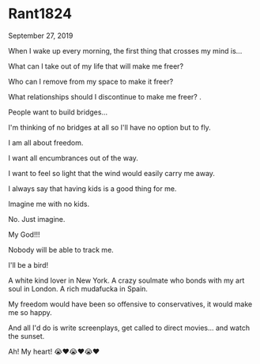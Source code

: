 # Rant1824



September 27, 2019

When I wake up every morning, the first thing that crosses my mind is...

What can I take out of my life that will make me freer?

Who can I remove from my space to make it freer?

What relationships should I discontinue to make me freer?
.

People want to build bridges...

I'm thinking of no bridges at all so I'll have no option but to fly. 

I am all about freedom. 

I want all encumbrances out of the way. 

I want to feel so light that the wind would easily carry me away. 

I always say that having kids is a good thing for me.

Imagine me with no kids.

No. Just imagine. 

My God!!!

Nobody will be able to track me.

I'll be a bird!

A white kind lover in New York. A crazy soulmate who bonds with my art soul in London. A rich mudafucka in Spain.

My freedom would have been so offensive to conservatives, it would make me so happy.

And all I'd do is write screenplays, get called to direct movies... and watch the sunset.

Ah! My heart! 😭❤😭❤😭❤